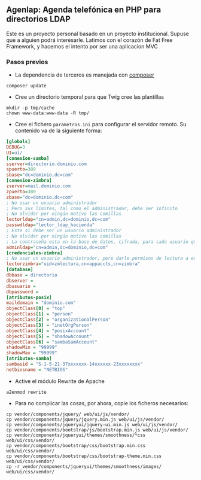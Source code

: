 ## Agenlap: Agenda telefónica en PHP para directorios LDAP

Este es un proyecto personal basado en un proyecto institucional. 
Supuse que a alguien podrá interesarle.
Latimos con el corazón de Fat Free Framework, y hacemos el intento por ser una aplicacion MVC

### Pasos previos
* La dependencia de terceros es manejada con [composer](https://gist.github.com/VTacius/4b9ed8b1deee1ecdfb04)

```shell 
composer update
```

* Cree un directorio temporal para que Twig cree las plantillas
```shell
mkdir -p tmp/cache
chown www-data:www-data -R tmp/
```

* Cree el fichero `parametros.ini` para configurar el servidor remoto. Su contenido va de la siguiente forma:
```ini
[globals]
DEBUG=3
UI=ui/
[conexion-samba]
sserver=directorio.dominio.com
spuerto=389
sbase="dc=dominio,dc=com"
[conexion-zimbra]
zserver=mail.dominio.com
zpuerto=389
zbase="dc=dominio,dc=com"
; No usar un usuario administrador
; Pero sus limites, tal como el administrador, debe ser infinito
; No olvidar por ningún motivo las comillas
lectorldap="cn=admin,dc=dominio,dc=com"
passwdldap="lector_ldap_hacienda"
; Este si debe ser un usuario administrador
; No olvidar por ningún motivo las comillas
; La contraseña esta en la base de datos, cifrada, para cada usuario que tenga rol admon
adminldap="cn=admin,dc=dominio,dc=com"
[credenciales-zimbra]
; No usar un usuario administrador, pero darle permisos de lectura a este usuario para los atributos zimbraAccountStatus y zimbraMailStatus
lectorzimbra="uid=zmlectura,cn=appaccts,cn=zimbra"
[database]
dbbase = directorio
dbserver = 
dbusuario = 
dbpassword = 
[atributos-posix]
maildomain = "dominio.com"
objectClass[0] = "top"
objectClass[1] = "person"
objectClass[2] = "organizationalPerson"
objectClass[3] = "inetOrgPerson"
objectClass[4] = "posixAccount"
objectClass[5] = "shadowAccount"
objectClass[6] = "sambaSamAccount"
shadowMin = "99999"
shadowMax = "99999"
[atributos-samba]
sambasid = "S-1-5-21-37xxxxxxx-14xxxxxx-23xxxxxxxx"
netbiosname = "NETBIOS"
```
 * Active el módulo Rewrite de Apache
```shell 
a2enmod rewrite
```

* Para no complicar las cosas, por ahora, copie los ficheros necesarios:
```shell
cp vendor/components/jquery/ web/ui/js/vendor/
cp vendor/components/jquery/jquery.min.js web/ui/js/vendor/
cp vendor/components/jqueryui/jquery-ui.min.js web/ui/js/vendor/
cp vendor/components/bootstrap/js/bootstrap.min.js web/ui/js/vendor/
cp vendor/components/jqueryui/themes/smoothness/*css web/ui/css/vendor/
cp vendor/components/bootstrap/css/bootstrap.min.css web/ui/css/vendor/
cp vendor/components/bootstrap/css/bootstrap-theme.min.css web/ui/css/vendor/
cp -r vendor/components/jqueryui/themes/smoothness/images/ web/ui/css/vendor/
```